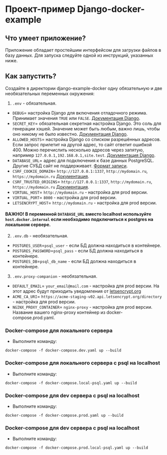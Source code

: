 # Проект-пример Django-docker-example

## Что умеет приложение? 

Приложение обладает простейшим интерфейсом для загрузки файлов в базу данных.
Для запуска следуйте одной из инструкций, указанных ниже.

## Как запустить?
Создайте в директории django-example-docker одну обязательную и две необязательных переменных окружения:
1) `.env` - обязательная.

- `DEBUG`= настройка Django для включения отладочного режима. Принимает значения `TRUE` или `FALSE`. [Документация Django](https://docs.djangoproject.com/en/3.2/ref/settings/#std:setting-DEBUG).
- `SECRET_KEY`= обязательная секретная настройка Django. Это соль для генерации хэшей. Значение может быть любым, важно лишь, чтобы оно никому не было известно. [Документация Django](https://docs.djangoproject.com/en/3.2/ref/settings/#secret-key).
- `ALLOWED_HOSTS`= настройка Django со списком разрешённых адресов. Если запрос прилетит на другой адрес, то сайт ответит ошибкой 400. Можно перечислить несколько адресов через запятую, например `127.0.0.1,192.168.0.1,site.test`. [Документация Django](https://docs.djangoproject.com/en/3.2/ref/settings/#allowed-hosts).
- `DATABASE_URL`= адрес для подключения к базе данных PostgreSQL. Другие СУБД сайт не поддерживает. [Формат записи](https://github.com/jacobian/dj-database-url#url-schema).
- `CSRF_COOKIE_DOMAIN`= `http://127.0.0.1:1337`, `http://mydomain.ru`, `https://mydomain.ru` [Документация](https://docs.djangoproject.com/en/4.0/ref/settings/#csrf-cookie-domain).
- `CSRF_TRUSTED_ORIGINS`= `http://127.0.0.1:1337`, `http://mydomain.ru`, `https://mydomain.ru` [Документация](https://docs.djangoproject.com/en/4.0/ref/settings/#csrf-trusted-origins).
- `VIRTUAL_HOST`= `http://mydomain.ru` - настройка для prod версии.
- `VIRTUAL_PORT`= `8000` - настройка для prod версии.
- `LETSENCRYPT_HOST`= `http://mydomain.ru` - настройка для prod версии.

#### ВАЖНО! В переменной `DATABASE_URL` вместо localhost используйте `host.docker.internal` если необходимо подключиться к postgres на локальном сервере.

2) `.env.db` - необязательная.

- `POSTGRES_USER`=`psql_user` - если БД должна находиться в контейнере.
- `POSTGRES_PASSWORD`=`psql_pass` - если БД должна находиться в контейнере.
- `POSTGRES_DB`=`psql_db_name` - если БД должна находиться в контейнере.

3) `.env.proxy-companion` - необязательная.

- `DEFAULT_EMAIL`= `your_email@mail.com` - настройка для prod версии. На этот адрес будут приходить уведомления от [letsencrypt.org](https://letsencrypt.org)
- `ACME_CA_URI`= `https://acme-staging-v02.api.letsencrypt.org/directory` - настройка для prod версии.
- `NGINX_PROXY_CONTAINER`= `nginx-proxy` - настройка для prod версии. Название вашего nginx-proxy контейнер из docker-compose.prod.yaml.


### Docker-compose для локального сервера
- Выполните команду:
```shell
docker-compose -f docker-compose.dev.yaml up --build
```
### Docker-compose для локального сервера с psql на localhost
- Выполните команду:
```shell
docker-compose -f docker-compose.local-psql.yaml up --build
```
### Docker-compose для dev сервера с psql на localhost
- Выполните команду:
```shell
docker-compose -f docker-compose.prod.yaml up --build
```
### Docker-compose для dev сервера с psql на localhost
- Выполните команду:
```shell
docker-compose -f docker-compose.prod.local-psql.yaml up --build
```